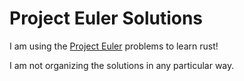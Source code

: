 # Project Euler Solutions

I am using the [Project Euler](https://projecteuler.net/) problems to learn rust!

I am not organizing the solutions in any particular way.
